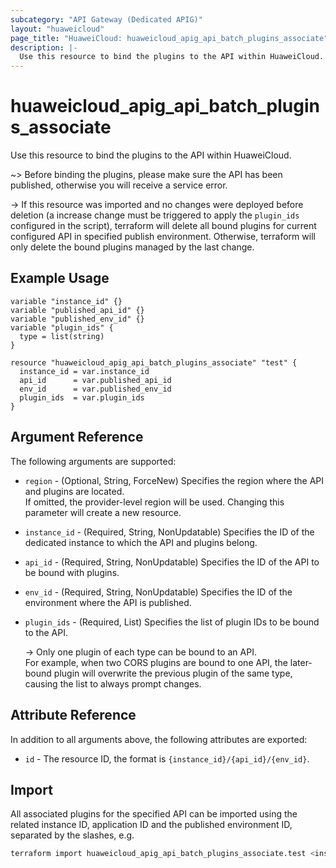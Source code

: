 ```yaml
---
subcategory: "API Gateway (Dedicated APIG)"
layout: "huaweicloud"
page_title: "HuaweiCloud: huaweicloud_apig_api_batch_plugins_associate"
description: |-
  Use this resource to bind the plugins to the API within HuaweiCloud.
---
```


# huaweicloud_apig_api_batch_plugins_associate

Use this resource to bind the plugins to the API within HuaweiCloud.

~> Before binding the plugins, please make sure the API has been published, otherwise you will receive a service error.

-> If this resource was imported and no changes were deployed before deletion (a increase change must be triggered to
   apply the `plugin_ids` configured in the script), terraform will delete all bound plugins for current configured API
   in specified publish environment. Otherwise, terraform will only delete the bound plugins managed by the last change.

## Example Usage

```hcl
variable "instance_id" {}
variable "published_api_id" {}
variable "published_env_id" {}
variable "plugin_ids" {
  type = list(string)
}

resource "huaweicloud_apig_api_batch_plugins_associate" "test" {
  instance_id = var.instance_id
  api_id      = var.published_api_id
  env_id      = var.published_env_id
  plugin_ids  = var.plugin_ids
}
```

## Argument Reference

The following arguments are supported:

* `region` - (Optional, String, ForceNew) Specifies the region where the API and plugins are located.  
  If omitted, the provider-level region will be used. Changing this parameter will create a new resource.

* `instance_id` - (Required, String, NonUpdatable) Specifies the ID of the dedicated instance to which the API and
  plugins belong.

* `api_id` - (Required, String, NonUpdatable) Specifies the ID of the API to be bound with plugins.

* `env_id` - (Required, String, NonUpdatable) Specifies the ID of the environment where the API is published.

* `plugin_ids` - (Required, List) Specifies the list of plugin IDs to be bound to the API.

  -> Only one plugin of each type can be bound to an API.
     <br>For example, when two CORS plugins are bound to one API, the later-bound plugin will overwrite the previous
     plugin of the same type, causing the list to always prompt changes.

## Attribute Reference

In addition to all arguments above, the following attributes are exported:

* `id` - The resource ID, the format is `{instance_id}/{api_id}/{env_id}`.

## Import

All associated plugins for the specified API can be imported using the related instance ID, application ID and the
published environment ID, separated by the slashes, e.g.

```bash
terraform import huaweicloud_apig_api_batch_plugins_associate.test <instance_id>/<api_id>/<env_id>
```
